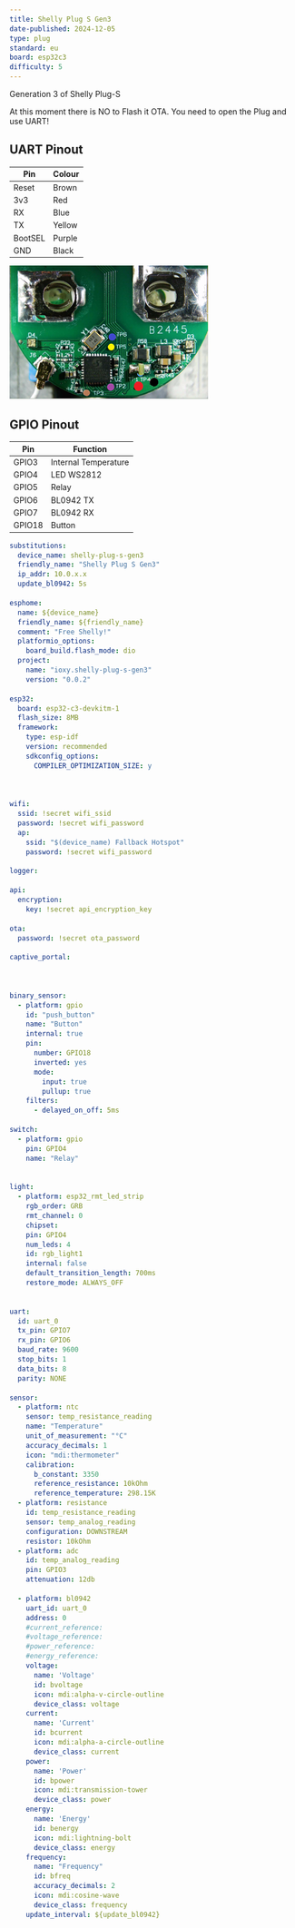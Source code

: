 ```yaml
---
title: Shelly Plug S Gen3
date-published: 2024-12-05
type: plug
standard: eu
board: esp32c3
difficulty: 5
---
```


Generation 3 of Shelly Plug-S

At this moment there is NO to Flash it OTA. You need to open the Plug and use UART! 


## UART Pinout

| Pin      | Colour       |
| -------- | ------------ |
| Reset    | Brown        |
| 3v3      | Red          |
| RX       | Blue         |
| TX       | Yellow       |
| BootSEL  | Purple       |
| GND      | Black        |


![Shelly Plug S Gen3](../Shelly-Plug-S-Gen3/pinout_small.png "Shelly Plug S Gen3")

## GPIO Pinout

| Pin    | Function                    |
| ------ | --------------------------- |
| GPIO3  | Internal Temperature        |
| GPIO4  | LED WS2812                  |
| GPIO5  | Relay                       |
| GPIO6  | BL0942 TX                   |
| GPIO7  | BL0942 RX                   |
| GPIO18 | Button                      |


```yaml
substitutions:
  device_name: shelly-plug-s-gen3
  friendly_name: "Shelly Plug S Gen3"
  ip_addr: 10.0.x.x
  update_bl0942: 5s

esphome:
  name: ${device_name}
  friendly_name: ${friendly_name}
  comment: "Free Shelly!"
  platformio_options:
    board_build.flash_mode: dio
  project:
    name: "ioxy.shelly-plug-s-gen3"
    version: "0.0.2"    

esp32:
  board: esp32-c3-devkitm-1
  flash_size: 8MB
  framework:
    type: esp-idf
    version: recommended
    sdkconfig_options:
      COMPILER_OPTIMIZATION_SIZE: y    



wifi:
  ssid: !secret wifi_ssid
  password: !secret wifi_password
  ap:
    ssid: "$(device_name) Fallback Hotspot"
    password: !secret wifi_password

logger:

api:
  encryption:
    key: !secret api_encryption_key

ota:
  password: !secret ota_password

captive_portal:



binary_sensor:
  - platform: gpio
    id: "push_button"
    name: "Button"
    internal: true
    pin:
      number: GPIO18
      inverted: yes
      mode:
        input: true
        pullup: true
    filters:
      - delayed_on_off: 5ms

switch:         
  - platform: gpio
    pin: GPIO4
    name: "Relay"          


light:
  - platform: esp32_rmt_led_strip
    rgb_order: GRB
    rmt_channel: 0
    chipset:
    pin: GPIO4
    num_leds: 4
    id: rgb_light1
    internal: false
    default_transition_length: 700ms
    restore_mode: ALWAYS_OFF


uart:
  id: uart_0
  tx_pin: GPIO7
  rx_pin: GPIO6
  baud_rate: 9600
  stop_bits: 1
  data_bits: 8
  parity: NONE

sensor:
  - platform: ntc
    sensor: temp_resistance_reading
    name: "Temperature"
    unit_of_measurement: "°C"
    accuracy_decimals: 1
    icon: "mdi:thermometer"
    calibration:
      b_constant: 3350
      reference_resistance: 10kOhm
      reference_temperature: 298.15K
  - platform: resistance
    id: temp_resistance_reading
    sensor: temp_analog_reading
    configuration: DOWNSTREAM
    resistor: 10kOhm
  - platform: adc
    id: temp_analog_reading
    pin: GPIO3
    attenuation: 12db

  - platform: bl0942
    uart_id: uart_0
    address: 0
    #current_reference:
    #voltage_reference:
    #power_reference:
    #energy_reference:    
    voltage:
      name: 'Voltage'
      id: bvoltage
      icon: mdi:alpha-v-circle-outline
      device_class: voltage
    current:
      name: 'Current'
      id: bcurrent
      icon: mdi:alpha-a-circle-outline
      device_class: current
    power:
      name: 'Power'
      id: bpower
      icon: mdi:transmission-tower
      device_class: power
    energy:
      name: 'Energy'
      id: benergy
      icon: mdi:lightning-bolt
      device_class: energy
    frequency:
      name: "Frequency"
      id: bfreq
      accuracy_decimals: 2
      icon: mdi:cosine-wave
      device_class: frequency
    update_interval: ${update_bl0942}
```

